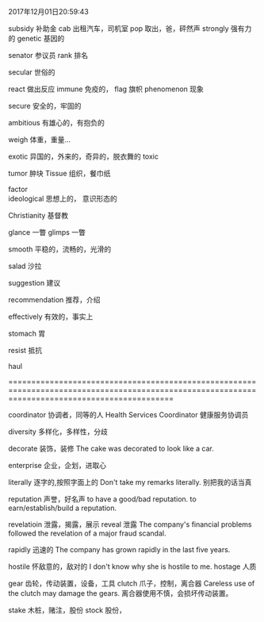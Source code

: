 2017年12月01日20:59:43

subsidy				补助金
cab					出租汽车，司机室
pop					取出，爸，砰然声
strongly			强有力的
genetic				基因的

senator				参议员
rank				排名

secular				世俗的

react				做出反应
immune				免疫的，
flag				旗帜
phenomenon			现象

secure				安全的，牢固的


ambitious			有雄心的，有抱负的

weigh				体重，重量...

exotic				异国的，外来的，奇异的，脱衣舞的
toxic				



tumor				肿块
Tissue				组织，餐巾纸


factor				
ideological			思想上的， 意识形态的

Christianity		基督教



glance				一瞥
glimps				一瞥



smooth				平稳的，流畅的，光滑的

salad				沙拉

suggestion			建议


recommendation		推荐，介绍

effectively			有效的，事实上

stomach				胃		

resist				抵抗

haul				







================================================================================================================================================

coordinator			协调者，同等的人
Health Services Coordinator 	健康服务协调员

diversity			多样化，多样性，分歧

decorate			装饰，装修
The cake was decorated to look like a car.


enterprise			企业，企划，进取心


literally			逐字的,按照字面上的
Don't take my remarks literally.
别把我的话当真

reputation			声誉，好名声
to have a good/bad reputation.
to earn/establish/build a reputation. 


revelatioin			泄露，揭露，展示
reveal 				泄露
The company's financial problems followed the revelation of a major fraud scandal.


rapidly				迅速的
The company has grown rapidly in the last five years.

hostile				怀敌意的，敌对的
I don't know why she is hostile to me.
hostage				人质


gear				齿轮，传动装置，设备，工具
clutch				爪子，控制，离合器
Careless use of the clutch may damage the gears.
离合器使用不慎，会损坏传动装置。


stake				木桩，赌注，股份
stock				股份，









					
